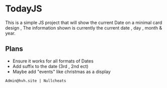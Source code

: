 # TodayJS
This is a simple JS project that will show the current Date on a minimal card design , The information shown is currently the current date , day , month & year.


## Plans
* Ensure it works for all formats of Dates
* Add suffix to the date (3rd , 2nd ect)
* Maybe add "events" like christmas as a display


```
Admin@hvh.site | Nullcheats
```
